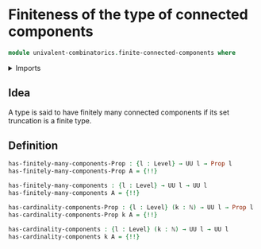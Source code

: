 # Finiteness of the type of connected components

```agda
module univalent-combinatorics.finite-connected-components where
```

<details><summary>Imports</summary>

```agda
open import elementary-number-theory.natural-numbers

open import foundation.propositions
open import foundation.set-truncations
open import foundation.universe-levels

open import univalent-combinatorics.finite-types
```

</details>

## Idea

A type is said to have finitely many connected components if its set truncation
is a finite type.

## Definition

```agda
has-finitely-many-components-Prop : {l : Level} → UU l → Prop l
has-finitely-many-components-Prop A = {!!}

has-finitely-many-components : {l : Level} → UU l → UU l
has-finitely-many-components A = {!!}

has-cardinality-components-Prop : {l : Level} (k : ℕ) → UU l → Prop l
has-cardinality-components-Prop k A = {!!}

has-cardinality-components : {l : Level} (k : ℕ) → UU l → UU l
has-cardinality-components k A = {!!}
```

